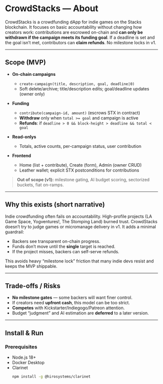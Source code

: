 # CrowdStacks — About

CrowdStacks is a crowdfunding dApp for indie games on the Stacks blockchain. It focuses on basic accountability without changing how creators work: contributions are escrowed on-chain and **can only be withdrawn if the campaign meets its funding goal**. If a deadline is set and the goal isn’t met, contributors can **claim refunds**. No milestone locks in v1.

---

## Scope (MVP)

- **On-chain campaigns**
  - `create-campaign(title, description, goal, deadline|0)`
  - Soft delete/archive; title/description edits; goal/deadline updates (owner only)

- **Funding**
  - `contribute(campaign-id, amount)` (escrows STX in contract)
  - **Withdraw** only when `total >= goal` and campaign is active
  - **Refunds**: if `deadline > 0 && block-height > deadline && total < goal`

- **Read-onlys**
  - Totals, active counts, per-campaign status, user contribution

- **Frontend**
  - Home (list + contribute), Create (form), Admin (owner CRUD)
  - Leather wallet; explicit STX postconditions for contributions

> **Out of scope (v1):** milestone gating, AI budget scoring, sectorized buckets, fiat on-ramps.

---

## Why this exists (short narrative)

Indie crowdfunding often fails on accountability. High-profile projects (LA Game Space, Yogventures!, The Stomping Land) burned trust. CrowdStacks doesn’t try to judge games or micromanage delivery in v1. It adds a minimal guardrail:

- Backers see transparent on-chain progress.
- Funds don’t move until the **single** target is reached.
- If the project misses, backers can self-serve refunds.

This avoids heavy “milestone lock” friction that many indie devs resist and keeps the MVP shippable.

---

## Trade-offs / Risks

- **No milestone gates** — some backers will want finer control.
- If creators need **upfront cash**, this model can be too strict.
- **Competes** with Kickstarter/Indiegogo/Patreon attention.
- Budget “judgment” and AI estimation are **deferred** to a later version.

---

## Install & Run

### Prerequisites
- Node.js 18+
- Docker Desktop
- Clarinet
  ```bash
  npm install -g @hirosystems/clarinet
